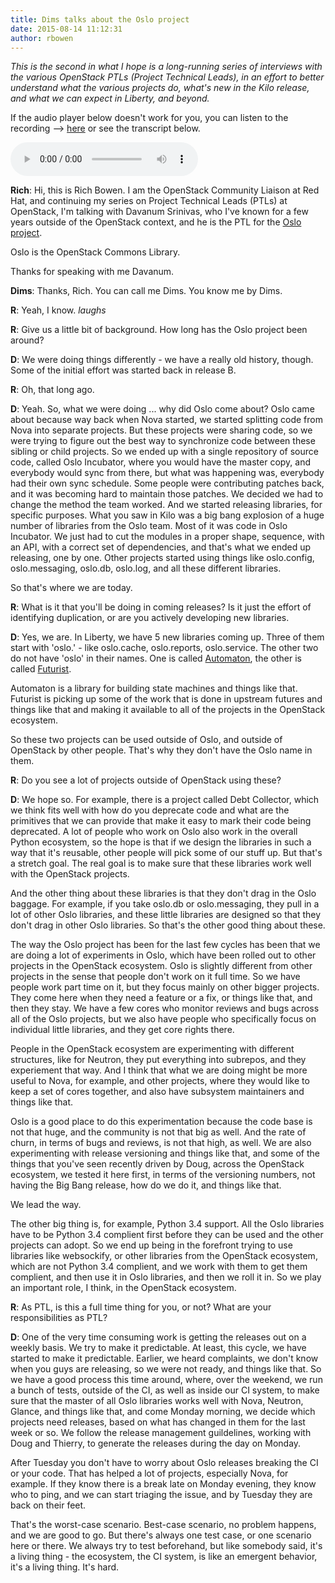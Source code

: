 ```yaml
---
title: Dims talks about the Oslo project
date: 2015-08-14 11:12:31
author: rbowen
---
```


_This is the second in what I hope is a long-running series of interviews with the various OpenStack PTLs (Project Technical Leads), in an effort to better understand what the various projects do, what's new in the Kilo release, and what we can expect in Liberty, and beyond._

If the audio player below doesn't work for you, you can listen to the recording --> [here](http://drbacchus.com/podcasts/openstack/dims_oslo.mp3) or see the transcript below.

<audio controls>
  <source src="http://drbacchus.com/podcasts/openstack/dims_oslo.mp3" type="audio/mpeg">
</audio>

**Rich**: Hi, this is Rich Bowen. I am the OpenStack Community Liaison at Red
Hat, and continuing my series on Project Technical Leads (PTLs) at
OpenStack, I'm talking with Davanum Srinivas, who I've known for a few
years outside of the OpenStack context, and he is the PTL for the [Oslo
project](https://wiki.openstack.org/wiki/Oslo).

Oslo is the OpenStack Commons Library.

Thanks for speaking with me Davanum.

**Dims**: Thanks, Rich. You can call me Dims. You know me by Dims.

**R**: Yeah, I know. _laughs_

**R**: Give us a little bit of background. How long has the Oslo project been around?

**D**: We were doing things differently - we have a really old history,
though. Some of the initial effort was started back in release B.

**R**: Oh, that long ago.

**D**: Yeah. So, what we were doing ... why did Oslo come about? Oslo came
about because way back when Nova started, we started splitting code from Nova into separate projects. But these projects were sharing
code, so we were trying to figure out the best way to synchronize code
between these sibling or child projects. So we ended up with a single
repository of source code, called Oslo Incubator, where you would have
the master copy, and everybody would sync from there, but what was
happening was, everybody had their own sync schedule. Some people were
contributing patches back, and it was becoming hard to maintain those
patches. We decided we had to change the method the team worked. And
we started releasing libraries, for specific purposes. What you saw in
Kilo was a big bang explosion of a huge number of libraries from the
Oslo team. Most of it was code in Oslo Incubator. We just had to cut
the modules in a proper shape, sequence, with an API, with a correct
set of dependencies, and that's what we ended up releasing, one by
one. Other projects started using things like oslo.config,
oslo.messaging, oslo.db, oslo.log, and all these different libraries.

So that's where we are today.

**R**: What is it that you'll be doing in coming releases? Is it just the
effort of identifying duplication, or are you actively developing new
libraries.

**D**: Yes, we are. In Liberty, we have 5 new libraries coming up. Three
of them start with 'oslo.' - like oslo.cache, oslo.reports,
oslo.service. The other two do not have 'oslo' in their names. One is
called [Automaton](https://wiki.openstack.org/wiki/Oslo#automaton), the other is called [Futurist](https://wiki.openstack.org/wiki/Oslo#futurist).

Automaton is a library for building state machines and things like
that. Futurist is picking up some of the work that is done in upstream
futures and things like that and making it available to all of the
projects in the OpenStack ecosystem. 

So these two projects can be used outside of Oslo, and outside of
OpenStack by other people. That's why they don't have the Oslo name in
them.

**R**: Do you see a lot of projects outside of OpenStack using these?

**D**: We hope so. For example, there is a project called Debt Collector,
which we think fits well with how do you deprecate code and what are
the primitives that we can provide that make it easy to mark their
code being deprecated. A lot of people who work on Oslo also work in
the overall Python ecosystem, so the hope is that if we design the
libraries in such a way that it's reusable, other people will pick
some of our stuff up. But that's a stretch goal. The real goal is to
make sure that these libraries work well with the OpenStack projects.

And the other thing about these libraries is that they don't drag in
the Oslo baggage. For example, if you take oslo.db or oslo.messaging,
they pull in a lot of other Oslo libraries, and these little libraries
are designed so that they don't drag in other Oslo libraries. So
that's the other good thing about these. 

The way the Oslo project has been for the last few cycles has been
that we are doing a lot of experiments in Oslo, which have been rolled
out to other projects in the OpenStack ecosystem. Oslo is slightly
different from other projects in the sense that people don't work on
it full time. So we have people work part time on it, but they focus
mainly on other bigger projects. They come here when they need a
feature or a fix, or things like that, and then they stay. We have a
few cores who monitor reviews and bugs across all of the Oslo projects,
but we also have people who specifically focus on individual little
libraries, and they get core rights there. 

People in the OpenStack ecosystem are experimenting with different structures, like for
Neutron, they put everything into subrepos, and they experiement that
way. And I think that what we are doing might be more useful to Nova,
for example, and other projects, where they would like to keep a set
of cores together, and also have subsystem maintainers and things like
that.

Oslo is a good place to do this experimentation because the code base
is not that huge, and the community is not that big as well. And the
rate of churn, in terms of bugs and reviews, is not that high, as
well. We are also experimenting with release versioning and things
like that, and some of the things that you've seen recently driven by
Doug, across the OpenStack ecosystem, we tested it here first, in
terms of the versioning numbers, not having the Big Bang release, how
do we do it, and things like that.

We lead the way.

The other big thing is, for example, Python 3.4 support. All the Oslo
libraries have to be Python 3.4 complient first before they can be
used and the other projects can adopt. So we end up being in the
forefront trying to use libraries like websockify, or other libraries from
the OpenStack ecosystem, which are not Python 3.4 complient, and we
work with them to get them complient, and then use it in Oslo
libraries, and then we roll it in. So we play an important role, I
think, in the OpenStack ecosystem.

**R**: As PTL, is this a full time thing for you, or not? What are your
responsibilities as PTL?

**D**: One of the very time consuming work is getting the releases out on
a weekly basis. We try to make it predictable. At least, this cycle,
we have started to make it predictable. Earlier, we heard complaints,
we don't know when you guys are releasing, so we were not ready, and
things like that. So we have a good process this time around, where,
over the weekend, we run a bunch of tests, outside of the CI, as well
as inside our CI system, to make sure that the master of all Oslo
libraries works well with Nova, Neutron, Glance, and things like that,
and come Monday morning, we decide which projects need releases, based
on what has changed in them for the last week or so. We follow the
release management guildelines, working with Doug and Thierry, to
generate the releases during the day on Monday.

After Tuesday you don't have to worry about Oslo releases breaking the
CI or your code. That has helped a lot of projects, especially Nova,
for example. If they know there is a break late on Monday evening,
they know who to ping, and we can start triaging the issue, and by
Tuesday they are back on their feet.

That's the worst-case scenario. Best-case scenario, no problem
happens, and we are good to go. But there's always one test case, or
one scenario here or there. We always try to test beforehand, but like
somebody said, it's a living thing - the ecosystem, the CI system, is
like an emergent behavior, it's a living thing. It's hard.
